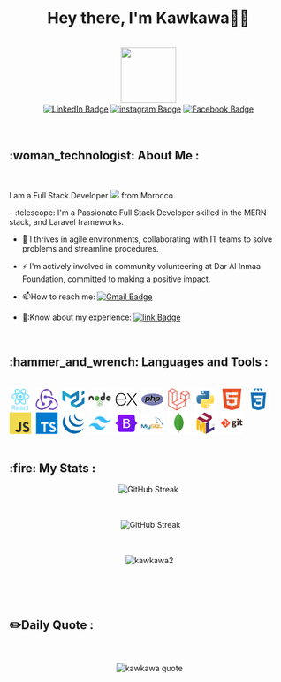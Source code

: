 <h1 align="center">Hey there, I'm Kawkawa🥜👋</h1>
<br/>
<div id="header" align="center">
  <img src="https://media.giphy.com/media/JqmupuTVZYaQX5s094/giphy.gif" width="100" height="100"/>
</div>
<div id="badges" align='center'>
  <a href="https://www.linkedin.com/in/kawtar-el-kazdir/"><img src="https://img.shields.io/badge/LinkedIn-blue?style=for-the-badge&logo=linkedin&logoColor=white" alt="LinkedIn Badge"/></a> <a href="https://instagram.com/callme_kawkaw"><img src="https://img.shields.io/badge/Instagram-red?style=for-the-badge&logo=instagram&logoColor=white" alt="instagram Badge"/></a>
  <a href="https://fb.com/kawtare.el.25">
    <img src="https://img.shields.io/badge/Facebook-blue?style=for-the-badge&logo=facebook&logoColor=white" alt="Facebook Badge"/>
  </a>
</div>
<div align='center'>
	<img src="https://komarev.com/ghpvc/?username=kawkawa2&style=flat-square&color=blue" alt="" />
</div>
<br/>
<h2>
	:woman_technologist: About Me :
</h2>
<br/>
<p>
I am a Full Stack Developer <img src="https://media.giphy.com/media/WUlplcMpOCEmTGBtBW/giphy.gif" width="30"> from Morocco.
</p>
- :telescope: I'm a Passionate Full Stack Developer skilled in the MERN stack, and Laravel frameworks.

- :seedling: I thrives in agile environments, collaborating with IT teams to solve problems and streamline procedures.

- :zap: I'm actively involved in community volunteering at Dar Al Inmaa Foundation, committed to making a positive impact.

- :mailbox:How to reach me:
  <a href="mailto:kawtarelka25@gmail.com">
    <img src="https://img.shields.io/badge/-Gmail-red?style=flat&logo=Gmail&logoColor=white" alt="Gmail Badge"/>
  </a>
- 📖:Know about my experience:
  <a href="https://kawkawa.vercel.app/"> 
    <img src="https://img.shields.io/badge/🔗 Link-red?style=flat&logo=link&logoColor=white" alt="link Badge"/>
  </a>

<br/>
<h2>
	:hammer_and_wrench: Languages and Tools :
</h2>
<br/>

<div>
  <img src="https://github.com/devicons/devicon/blob/master/icons/react/react-original-wordmark.svg" title="React" alt="React" width="40" height="40"/>&nbsp;
  <img src="https://github.com/devicons/devicon/blob/master/icons/redux/redux-original.svg" title="Redux" alt="Redux " width="40" height="40"/>&nbsp;
  <img src="https://github.com/devicons/devicon/blob/master/icons/materialui/materialui-original.svg" title="Material UI" alt="Material UI" width="40" height="40"/>&nbsp;
  <img src="https://github.com/devicons/devicon/blob/master/icons/nodejs/nodejs-original-wordmark.svg" title="NodeJS" alt="NodeJS" width="40" height="40"/>&nbsp;
  <img  src="https://raw.githubusercontent.com/devicons/devicon/6910f0503efdd315c8f9b858234310c06e04d9c0/icons/express/express-original.svg" title="expreeJS" alt="expreeJS" width="40" height="40"/>&nbsp;
  <img  src="https://raw.githubusercontent.com/devicons/devicon/6910f0503efdd315c8f9b858234310c06e04d9c0/icons/php/php-original.svg" title="php" alt="php" width="40" height="40"/>&nbsp;
  <img  src="https://raw.githubusercontent.com/devicons/devicon/6910f0503efdd315c8f9b858234310c06e04d9c0/icons/laravel/laravel-original.svg" title="laravel" alt="laravel" width="40" height="40"/>&nbsp;
  <img  src="https://raw.githubusercontent.com/devicons/devicon/6910f0503efdd315c8f9b858234310c06e04d9c0/icons/python/python-original.svg" title="python" alt="python" width="40" height="40"/>&nbsp;
  <img src="https://github.com/devicons/devicon/blob/master/icons/html5/html5-original.svg" title="HTML5" alt="HTML" width="40" height="40"/>&nbsp;
  <img src="https://github.com/devicons/devicon/blob/master/icons/css3/css3-plain-wordmark.svg"  title="CSS3" alt="CSS" width="40" height="40"/>&nbsp;
  <img src="https://github.com/devicons/devicon/blob/master/icons/javascript/javascript-original.svg" title="JavaScript" alt="JavaScript" width="40" height="40"/>&nbsp;
  <img src="https://raw.githubusercontent.com/devicons/devicon/6910f0503efdd315c8f9b858234310c06e04d9c0/icons/typescript/typescript-original.svg" title="typeScript" alt="typeScript" width="40" height="40"/>&nbsp;
  <img src="https://raw.githubusercontent.com/devicons/devicon/6910f0503efdd315c8f9b858234310c06e04d9c0/icons/jquery/jquery-original.svg" title="jquery" alt="jquery" width="40" height="40"/>&nbsp;
  <img src="https://raw.githubusercontent.com/devicons/devicon/6910f0503efdd315c8f9b858234310c06e04d9c0/icons/tailwindcss/tailwindcss-original.svg"  title="tailwindcss" alt="tailwindcss" width="40" height="40"/>&nbsp;
  <img src="https://raw.githubusercontent.com/devicons/devicon/6910f0503efdd315c8f9b858234310c06e04d9c0/icons/bootstrap/bootstrap-original.svg"  title="bootstrap" alt="bootstrap" width="40" height="40"/>&nbsp;
  <img src="https://github.com/devicons/devicon/blob/master/icons/mysql/mysql-original-wordmark.svg" title="MySQL"  alt="MySQL" width="40" height="40"/>&nbsp;
 <img  src="https://raw.githubusercontent.com/devicons/devicon/6910f0503efdd315c8f9b858234310c06e04d9c0/icons/mongodb/mongodb-original.svg" title="mongoDB" alt="mongoDB" width="40" height="40"/>&nbsp;
  <img  src="https://raw.githubusercontent.com/devicons/devicon/6910f0503efdd315c8f9b858234310c06e04d9c0/icons/unifiedmodelinglanguage/unifiedmodelinglanguage-original.svg" title="UML" alt="UML" width="40" height="40"/>&nbsp;
  <img src="https://github.com/devicons/devicon/blob/master/icons/git/git-original-wordmark.svg" title="Git" **alt="Git" width="40" height="40"/>
</div>
<br/>

<h2>
 :fire: My Stats :
</h2>
<p align="center"><img  src="https://github-readme-streak-stats.herokuapp.com?user=kawkawa2&theme=cobalt&hide_border=true&border_radius=5&date_format=M%20j%5B%2C%20Y%5D" alt="GitHub Streak" /></p>
<br/>
<p align="center">&nbsp; <img align="center" src="https://github-readme-stats.vercel.app/api/top-langs/?username=kawkawa2&layout=compact&theme=cobalt" alt="GitHub Streak" /></p>
<br/>
<p align="center">&nbsp;<img align="center" src="https://github-readme-stats.vercel.app/api?username=kawkawa2&show_icons=true&theme=cobalt&locale=en" alt="kawkawa2" /></p>
<br/>
<br/>
<br/>
<h2>
	✏️Daily Quote :
</h2>
<br>
<p align="center">&nbsp;<img src="https://github-readme-quotes-bay.vercel.app/quote?theme=dark&font=Gabrielle" alt="kawkawa quote" /></p>




